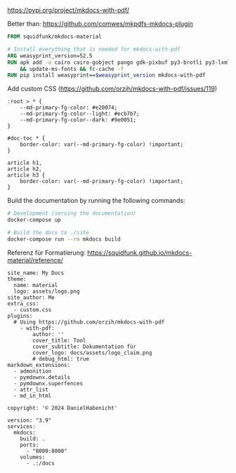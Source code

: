 https://pypi.org/project/mkdocs-with-pdf/

Better than:
https://github.com/comwes/mkpdfs-mkdocs-plugin

```Dockerfile
FROM squidfunk/mkdocs-material

# Install everything that is needed for mkdocs-with-pdf
ARG weasyprint_version=52.5
RUN apk add -u cairo cairo-gobject pango gdk-pixbuf py3-brotli py3-lxml py3-cffi py3-pillow msttcorefonts-installer fontconfig zopfli py3-pip py3-pillow py3-cffi py3-brotli gcc musl-dev python3-dev pango py3-pip gcc musl-dev python3-dev pango zlib-dev jpeg-dev openjpeg-dev g++ libffi-dev \
	&& update-ms-fonts && fc-cache -f
RUN pip install weasyprint==$weasyprint_version mkdocs-with-pdf

```

Add custom CSS (https://github.com/orzih/mkdocs-with-pdf/issues/119)

```
:root > * {
	--md-primary-fg-color: #e20074;
	--md-primary-fg-color--light: #ecb7b7;
	--md-primary-fg-color--dark: #9e0051;
}

#doc-toc * {
	border-color: var(--md-primary-fg-color) !important;
}

article h1,
article h2,
article h3 {
	border-color: var(--md-primary-fg-color) !important;
}

```

Build the documentation by running the following commands:

```bash
# Development (serving the documentation)
docker-compose up

# Build the docs to ./site
docker-compose run --rm mkdocs build
```

Referenz für Formatierung: https://squidfunk.github.io/mkdocs-material/reference/

```
site_name: My Docs
theme:
  name: material
  logo: assets/logo.png
site_author: Me
extra_css:
  - custom.css
plugins:
  # Using https://github.com/orzih/mkdocs-with-pdf
    - with-pdf:
        author: ''
        cover_title: Tool
        cover_subtitle: Dokumentation für
        cover_logo: docs/assets/logo_claim.png
        # debug_html: true
markdown_extensions:
  - admonition
  - pymdownx.details
  - pymdownx.superfences
  - attr_list
  - md_in_html

copyright: '© 2024 DanielHabenicht'
```

```
version: "3.9"
services:
  mkdocs:
    build: .
    ports:
      - "8000:8000"
    volumes:
      - .:/docs
```
